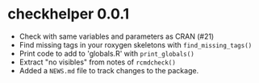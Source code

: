 # checkhelper 0.0.1

* Check with same variables and parameters as CRAN (#21)
* Find missing tags in your roxygen skeletons with `find_missing_tags()`
* Print code to add to 'globals.R' with `print_globals()`
* Extract "no visibles" from notes of `rcmdcheck()`
* Added a `NEWS.md` file to track changes to the package.
